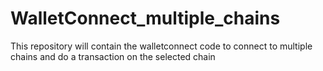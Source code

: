# WalletConnect_multiple_chains
This repository will contain the walletconnect code to connect to multiple chains and do a transaction on the selected chain
